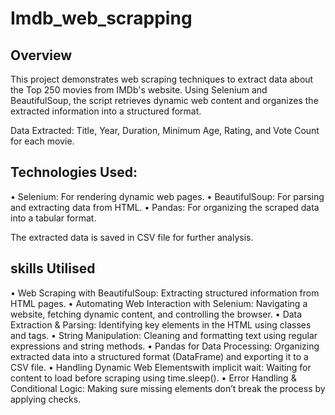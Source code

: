 # Imdb_web_scrapping
## Overview
This project demonstrates web scraping techniques to extract data about the Top 250 movies from IMDb's website. Using Selenium and BeautifulSoup, the script retrieves dynamic web content and organizes the extracted information into a structured format.

Data Extracted: Title, Year, Duration, Minimum Age, Rating, and Vote Count for each movie.

## Technologies Used:
• Selenium: For rendering dynamic web pages.
• BeautifulSoup: For parsing and extracting data from HTML.
• Pandas: For organizing the scraped data into a tabular format.

The extracted data is saved in CSV file for further analysis.

## skills Utilised
• Web Scraping with BeautifulSoup: Extracting structured information from HTML pages.
• Automating Web Interaction with Selenium: Navigating a website, fetching dynamic content, and controlling the browser.
• Data Extraction & Parsing: Identifying key elements in the HTML using classes and tags.
• String Manipulation: Cleaning and formatting text using regular expressions and string methods.
• Pandas for Data Processing: Organizing extracted data into a structured format (DataFrame) and exporting it to a CSV file.
• Handling Dynamic Web Elementswith implicit wait: Waiting for content to load before scraping using time.sleep().
• Error Handling & Conditional Logic: Making sure missing elements don’t break the process by applying checks.
